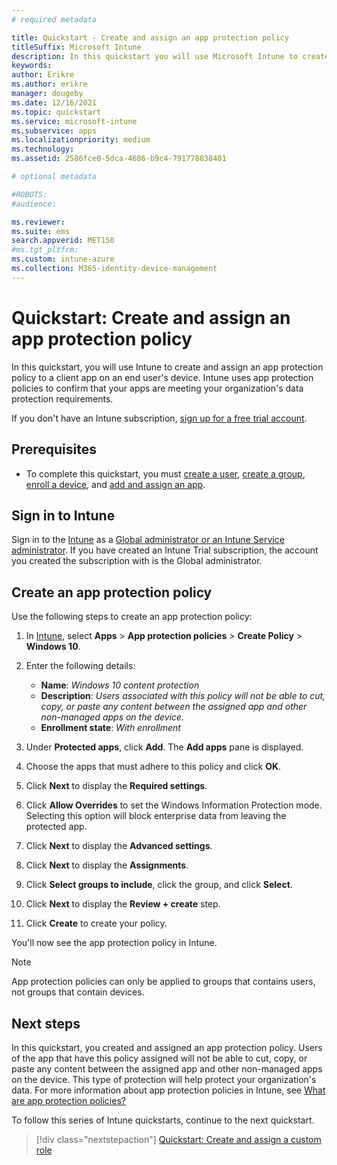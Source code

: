 ```yaml
---
# required metadata

title: Quickstart - Create and assign an app protection policy
titleSuffix: Microsoft Intune
description: In this quickstart you will use Microsoft Intune to create and assign and app protection policy.
keywords:
author: Erikre
ms.author: erikre
manager: dougeby
ms.date: 12/16/2021
ms.topic: quickstart
ms.service: microsoft-intune
ms.subservice: apps
ms.localizationpriority: medium
ms.technology:
ms.assetid: 2586fce0-5dca-4686-b9c4-791778838401

# optional metadata

#ROBOTS:
#audience:

ms.reviewer:
ms.suite: ems
search.appverid: MET150
#ms.tgt_pltfrm:
ms.custom: intune-azure
ms.collection: M365-identity-device-management
---
```


# Quickstart: Create and assign an app protection policy

In this quickstart, you will use Intune to create and assign an app protection policy to a client app on an end user's device. Intune uses app protection policies to confirm that your apps are meeting your organization's data protection requirements.

If you don't have an Intune subscription, [sign up for a free trial account](../fundamentals/free-trial-sign-up.md).

## Prerequisites

- To complete this quickstart, you must [create a user](../fundamentals/quickstart-create-user.md), [create a group](../fundamentals/quickstart-create-group.md), [enroll a device](../enrollment/quickstart-setup-auto-enrollment.md), and [add and assign an app](quickstart-add-assign-app.md).

## Sign in to Intune

Sign in to the [Intune](https://aka.ms/intuneportal) as a [Global administrator or an Intune Service administrator](../fundamentals/users-add.md#types-of-administrators). If you have created an Intune Trial subscription, the account you created the subscription with is the Global administrator.

## Create an app protection policy

Use the following steps to create an app protection policy:

1. In [Intune](https://aka.ms/intuneportal), select **Apps** > **App protection policies** > **Create Policy** > **Windows 10**. 
2. Enter the following details:

    - **Name**: *Windows 10 content protection*
    - **Description**: *Users associated with this policy will not be able to cut, copy, or paste any content between the assigned app and other non-managed apps on the device.*
    - **Enrollment state**: *With enrollment*

3. Under **Protected apps**, click **Add**. The **Add apps** pane is displayed.
4. Choose the apps that must adhere to this policy and click **OK**.
5. Click **Next** to display the **Required settings**.
6. Click **Allow Overrides** to set the Windows Information Protection mode. Selecting this option will block enterprise data from leaving the protected app.
7. Click **Next** to display the **Advanced settings**.
8. Click **Next** to display the **Assignments**. 
9. Click **Select groups to include**, click the group, and click **Select**.
10. Click **Next** to display the **Review + create** step.
11. Click **Create** to create your policy.

You'll now see the app protection policy in Intune.

> [!NOTE]
> App protection policies can only be applied to groups that contains users, not groups that contain devices.

## Next steps

In this quickstart, you created and assigned an app protection policy. Users of the app that have this policy assigned will not be able to cut, copy, or paste any content between the assigned app and other non-managed apps on the device. This type of protection will help protect your organization's data. For more information about app protection policies in Intune, see [What are app protection policies?](app-protection-policy.md)

To follow this series of Intune quickstarts, continue to the next quickstart.

> [!div class="nextstepaction"]
> [Quickstart: Create and assign a custom role](../fundamentals/create-custom-role.md)
